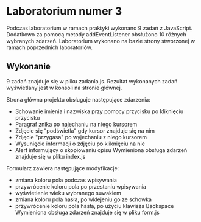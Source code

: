 # Laboratorium numer 3

Podczas laboratorium w ramach praktyki wykonano 9 zadań z JavaScript. Dodatkowo za pomocą metody addEventListener obsłużono 10 różnych wybranych zdarzeń. Laboratorium wykonano na bazie strony stworzonej w ramach poprzednich laboratoriów.

## Wykonanie

9 zadań znajduje się w pliku zadania.js. Rezultat wykonanych zadań wyświetlany jest w konsoli na stronie głównej.

Strona główna projektu obsługuje następujące zdarzenia:
- Schowanie imienia i nazwiska przy pomocy przycisku po kliknięciu przycisku
- Paragraf znika po najechaniu na niego kursorem
- Zdjęcie się "podświetla" gdy kursor znajduje się na nim
- Zdjęcie "przygasa" po wyjechaniu z niego kursorem
- Wysunięcie informacji o zdjęciu po kliknięciu na nie 
- Alert informujący o skopiowaniu opisu
Wymieniona obsługa zdarzeń znajduje się w pliku index.js

Formularz zawiera następujące modyfikacje:
- zmiana koloru pola podczas wpisywania
- przywrócenie koloru pola po przestaniu wpisywania
- wyświetlenie wieku wybranego suwakiem
- zmiana koloru pola hasła, po wklejeniu go ze schowka
- przywrócenie koloru pola hasła, po użyciu klawisza Backspace
Wymieniona obsługa zdarzeń znajduje się w pliku form.js


